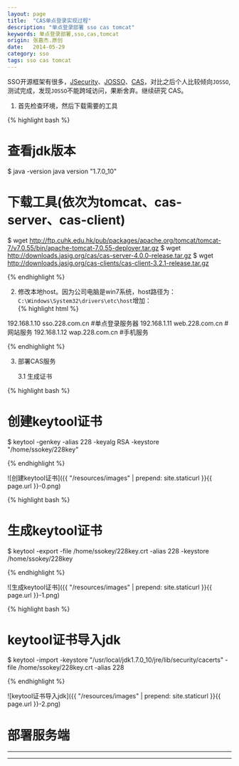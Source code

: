 ```yaml
---
layout: page
title:  "CAS单点登录实现过程"
description: "单点登录部署 sso cas tomcat"
keywords: 单点登录部署,sso,cas,tomcat
origin: 张嘉杰.原创
date:   2014-05-29
category: sso
tags: sso cas tomcat
---
```

SSO开源框架有很多，[JSecurity]、[JOSSO]、[CAS]，对比之后个人比较倾向`JOSSO`,测试完成，发现`JOSSO`不能跨域访问，果断舍弃。继续研究 CAS。  
<!--more-->

1. 首先检查环境，然后下载需要的工具

{% highlight bash %}

# 查看jdk版本
$ java -version
java version "1.7.0_10"

# 下载工具(依次为tomcat、cas-server、cas-client)
$ wget http://ftp.cuhk.edu.hk/pub/packages/apache.org/tomcat/tomcat-7/v7.0.55/bin/apache-tomcat-7.0.55-deployer.tar.gz
$ wget http://downloads.jasig.org/cas/cas-server-4.0.0-release.tar.gz
$ wget http://downloads.jasig.org/cas-clients/cas-client-3.2.1-release.tar.gz

{% endhighlight %}

2. 修改本地host。因为公司电脑是win7系统，host路径为：`C:\Windows\System32\drivers\etc\host`增加：  
{% highlight html %}

192.168.1.10 sso.228.com.cn #单点登录服务器
192.168.1.11 web.228.com.cn #网站服务
192.168.1.12 wap.228.com.cn #手机服务

{% endhighlight %}

3. 部署CAS服务

	3.1 生成证书
	
{% highlight bash %}

# 创建keytool证书  
$ keytool -genkey -alias 228 -keyalg RSA -keystore "/home/ssokey/228key"

{% endhighlight %}

![创建keytool证书]({{ "/resources/images" | prepend: site.staticurl }}{{ page.url }}-0.png)

{% highlight bash %}

# 生成keytool证书  
$ keytool -export -file /home/ssokey/228key.crt -alias 228 -keystore /home/ssokey/228key

{% endhighlight %}

![生成keytool证书]({{ "/resources/images" | prepend: site.staticurl }}{{ page.url }}-1.png)

{% highlight bash %}

# keytool证书导入jdk  
$ keytool -import -keystore "/usr/local/jdk1.7.0_10/jre/lib/security/cacerts" -file /home/ssokey/228key.crt -alias 228

{% endhighlight %}

![keytool证书导入jdk]({{ "/resources/images" | prepend: site.staticurl }}{{ page.url }}-2.png)

# 部署服务端



-----------------------

[JSecurity]: http://www.jsecurity.org/
[JOSSO]: http://www.josso.org/
[CAS]: http://www.jasig.org/
-----------------------